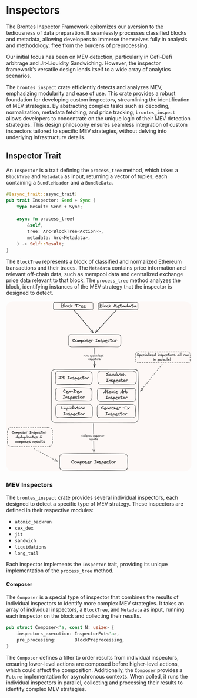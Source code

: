 # Inspectors

The Brontes Inspector Framework epitomizes our aversion to the tediousness of data preparation. It seamlessly processes classified blocks and metadata, allowing developers to immerse themselves fully in analysis and methodology, free from the burdens of preprocessing.

Our initial focus has been on MEV detection, particularly in Cefi-Defi arbitrage and Jit-Liquidity Sandwiching. However, the inspector framework’s versatile design lends itself to a wide array of analytics scenarios.

The `brontes_inspect` crate efficiently detects and analyzes MEV, emphasizing modularity and ease of use. This crate provides a robust foundation for developing custom inspectors, streamlining the identification of MEV strategies. By abstracting complex tasks such as decoding, normalization, metadata fetching, and price tracking, `brontes_inspect` allows developers to concentrate on the unique logic of their MEV detection strategies. This design philosophy ensures seamless integration of custom inspectors tailored to specific MEV strategies, without delving into underlying infrastructure details.

## Inspector Trait

An `Inspector` is a trait defining the `process_tree` method, which takes a `BlockTree` and `Metadata` as input, returning a vector of tuples, each containing a `BundleHeader` and a `BundleData`.

```rust
#[async_trait::async_trait]
pub trait Inspector: Send + Sync {
    type Result: Send + Sync;

    async fn process_tree(
        &self,
        tree: Arc<BlockTree<Action>>,
        metadata: Arc<Metadata>,
    ) -> Self::Result;
}
```

The `BlockTree` represents a block of classified and normalized Ethereum transactions and their traces. The `Metadata` contains price information and relevant off-chain data, such as mempool data and centralized exchange price data relevant to that block. The `process_tree` method analyzes the block, identifying instances of the MEV strategy that the inspector is designed to detect.

<div style="text-align: center;">
 <img src="diagrams/composer.png" alt="brontes-flow" style="border-radius: 20px; width: 600px; height: auto;">
</div>

### MEV Inspectors

The `brontes_inspect` crate provides several individual inspectors, each designed to detect a specific type of MEV strategy. These inspectors are defined in their respective modules:

- `atomic_backrun`
- `cex_dex`
- `jit`
- `sandwich`
- `liquidations`
- `long_tail`

Each inspector implements the `Inspector` trait, providing its unique implementation of the `process_tree` method.

#### Composer

The `Composer` is a special type of inspector that combines the results of individual inspectors to identify more complex MEV strategies. It takes an array of individual inspectors, a `BlockTree`, and `Metadata` as input, running each inspector on the block and collecting their results.

```rust
pub struct Composer<'a, const N: usize> {
    inspectors_execution: InspectorFut<'a>,
    pre_processing:       BlockPreprocessing,
}
```

The `Composer` defines a filter to order results from individual inspectors, ensuring lower-level actions are composed before higher-level actions, which could affect the composition. Additionally, the `Composer` provides a `Future` implementation for asynchronous contexts. When polled, it runs the individual inspectors in parallel, collecting and processing their results to identify complex MEV strategies.
